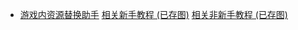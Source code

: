 - [游戏内资源替换助手](https://github.com/hexstr/FGOAssetsModifyTool/tree/module)
 [相关新手教程 (已存图)](https://www.bilibili.com/read/cv18294653)
 [相关非新手教程 (已存图)](https://www.bilibili.com/read/cv18309567)